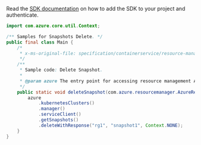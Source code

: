 Read the [SDK documentation](https://github.com/Azure/azure-sdk-for-java/blob/azure-resourcemanager_2.11.0/sdk/resourcemanager/azure-resourcemanager/README.md) on how to add the SDK to your project and authenticate.

```java
import com.azure.core.util.Context;

/** Samples for Snapshots Delete. */
public final class Main {
    /*
     * x-ms-original-file: specification/containerservice/resource-manager/Microsoft.ContainerService/stable/2021-10-01/examples/SnapshotsDelete.json
     */
    /**
     * Sample code: Delete Snapshot.
     *
     * @param azure The entry point for accessing resource management APIs in Azure.
     */
    public static void deleteSnapshot(com.azure.resourcemanager.AzureResourceManager azure) {
        azure
            .kubernetesClusters()
            .manager()
            .serviceClient()
            .getSnapshots()
            .deleteWithResponse("rg1", "snapshot1", Context.NONE);
    }
}
```
